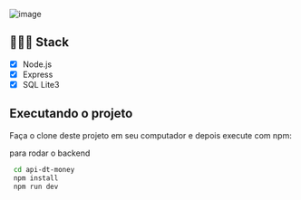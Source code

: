 ![image](https://github.com/GabrielLima15/api-dt-money/assets/77641643/dff0dfd6-dc30-4e13-8347-de729a1d3a5e)


## 👨🏽‍💻 Stack

- [x] Node.js
- [x] Express
- [x] SQL Lite3

## Executando o projeto

Faça o clone deste projeto em seu computador e depois execute com npm:

para rodar o backend
```bash
 cd api-dt-money
 npm install
 npm run dev
```

